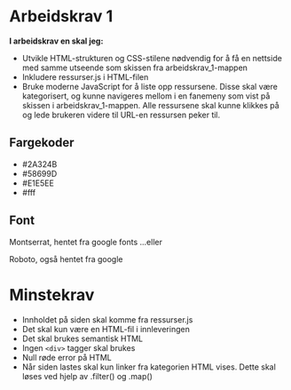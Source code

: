 
# Arbeidskrav 1

<strong>I arbeidskrav en skal jeg:</strong>

- Utvikle HTML-strukturen og CSS-stilene nødvendig for å få en nettside med samme utseende som skissen fra arbeidskrav_1-mappen
- Inkludere ressurser.js i HTML-filen
- Bruke moderne JavaScript for å liste opp ressursene. Disse skal være kategorisert, og kunne navigeres mellom i en fanemeny som vist på skissen i arbeidskrav_1-mappen. Alle ressursene skal kunne klikkes på og lede brukeren videre til URL-en ressursen peker til.

## Fargekoder

- #2A324B
- #58699D
- #E1E5EE
- #fff

## Font

Montserrat, hentet fra google fonts
...eller

Roboto, også hentet fra google

# Minstekrav

- Innholdet på siden skal komme fra ressurser.js
- Det skal kun være en HTML-fil i innleveringen
- Det skal brukes semantisk HTML
- Ingen `<div>` tagger skal brukes
- Null røde error på HTML
- Når siden lastes skal kun linker fra kategorien HTML vises. Dette skal løses ved hjelp av .filter() og .map()
